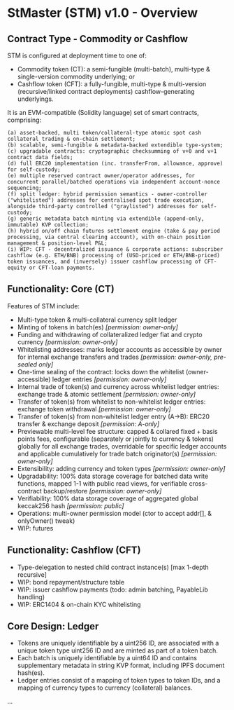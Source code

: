 # StMaster (STM) v1.0 - Overview

## Contract Type - Commodity or Cashflow
STM is configured at deployment time to one of:
* Commodity token (CT): a semi-fungible (multi-batch), multi-type & single-version commodity underlying; or
* Cashflow token (CFT): a fully-fungible, multi-type & multi-version (recursive/linked contract deployments) cashflow-generating underlyings.

It is an EVM-compatible (Solidity language) set of smart contracts, comprising:

    (a) asset-backed, multi token/collateral-type atomic spot cash collateral trading & on-chain settlement;
    (b) scalable, semi-fungible & metadata-backed extendible type-system;
    (c) upgradable contracts: cryptographic checksumming of v+0 and v+1 contract data fields;
    (d) full ERC20 implementation (inc. transferFrom, allowance, approve) for self-custody;
    (e) multiple reserved contract owner/operator addresses, for concurrent parallel/batched operations via independent account-nonce sequencing;
    (f) split ledger: hybrid permission semantics - owner-controller ("whitelisted") addresses for centralised spot trade execution, alongside third-party controlled ("graylisted") addresses for self-custody;
    (g) generic metadata batch minting via extendible (append-only, immutable) KVP collection;
    (h) hybrid on/off chain futures settlement engine (take & pay period processing, via central clearing account), with on-chain position management & position-level P&L;
    (i) WIP: CFT - decentralized issuance & corporate actions: subscriber cashflow (e.g. ETH/BNB) processing of (USD-priced or ETH/BNB-priced) token issuances, and (inversely) issuer cashflow processing of CFT-equity or CFT-loan payments. 

## Functionality: Core (CT)
Features of STM include:
* Multi-type token & multi-collateral currency split ledger
* Minting of tokens in batch(es) *[permission: owner-only]*
* Funding and withdrawing of collateralized ledger fiat and crypto currency *[permission: owner-only]*
* Whitelisting addresses: marks ledger accounts as accessible by owner for internal exchange transfers and trades *[permission: owner-only, pre-sealed only]*
* One-time sealing of the contract: locks down the whitelist (owner-accessible) ledger entries *[permission: owner-only]*
* Internal trade of token(s) and currency across whitelist ledger entries: exchange trade & atomic settlement *[permission: owner-only]*
* Transfer of token(s) from whitelist to non-whitelist ledger entries: exchange token withdrawal *[permission: owner-only]*
* Transfer of token(s) from non-whitelist ledger entry (A->B): ERC20 transfer & exchange deposit *[permission: A-only]*
* Previewable multi-level fee structure: capped & collared fixed + basis points fees, configurable (separately or jointly to currency & tokens) globally for all exchange trades, overridable for specific ledger accounts and applicable cumulatively for trade batch originator(s) *[permission: owner-only]*
* Extensibility: adding currency and token types *[permission: owner-only]*
* Upgradability: 100% data storage coverage for batched data write functions, mapped 1-1 with public read views, for verifiable cross-contract backup/restore *[permission: owner-only]*
* Verifiability: 100% data storage coverage of aggregated global keccak256 hash *[permission: public]*
* Operations: multi-owner permission model (ctor to accept addr[], & onlyOwner() tweak)
* WIP: futures

## Functionality: Cashflow (CFT)
* Type-delegation to nested child contract instance(s) [max 1-depth recursive]
* WIP: bond repayment/structure table
* WIP: issuer cashflow payments (todo: admin batching, PayableLib handling)
* WIP: ERC1404 & on-chain KYC whitelisting

## Core Design: Ledger
* Tokens are uniquely identifiable by a uint256 ID, are associated with a unique token type uint256 ID and are minted as part of a token batch.
* Each batch is uniquely identifiable by a uint64 ID and contains supplementary metadata in string KVP format, including IPFS document hash(es).
* Ledger entries consist of a mapping of token types to token IDs, and a mapping of currency types to currency (collateral) balances.

...


